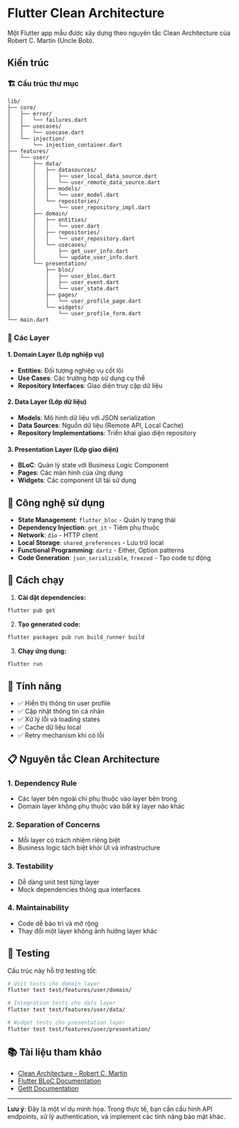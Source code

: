 # Flutter Clean Architecture

Một Flutter app mẫu được xây dựng theo nguyên tắc Clean Architecture của Robert C. Martin (Uncle Bob).

## Kiến trúc

### 🏗️ Cấu trúc thư mục

```
lib/
├── core/
│   ├── error/
│   │   └── failures.dart
│   ├── usecases/
│   │   └── usecase.dart
│   └── injection/
│       └── injection_container.dart
├── features/
│   └── user/
│       ├── data/
│       │   ├── datasources/
│       │   │   ├── user_local_data_source.dart
│       │   │   └── user_remote_data_source.dart
│       │   ├── models/
│       │   │   └── user_model.dart
│       │   └── repositories/
│       │       └── user_repository_impl.dart
│       ├── domain/
│       │   ├── entities/
│       │   │   └── user.dart
│       │   ├── repositories/
│       │   │   └── user_repository.dart
│       │   └── usecases/
│       │       ├── get_user_info.dart
│       │       └── update_user_info.dart
│       └── presentation/
│           ├── bloc/
│           │   ├── user_bloc.dart
│           │   ├── user_event.dart
│           │   └── user_state.dart
│           ├── pages/
│           │   └── user_profile_page.dart
│           └── widgets/
│               └── user_profile_form.dart
└── main.dart
```

### 🎯 Các Layer

#### 1. **Domain Layer** (Lớp nghiệp vụ)
- **Entities**: Đối tượng nghiệp vụ cốt lõi
- **Use Cases**: Các trường hợp sử dụng cụ thể
- **Repository Interfaces**: Giao diện truy cập dữ liệu

#### 2. **Data Layer** (Lớp dữ liệu)
- **Models**: Mô hình dữ liệu với JSON serialization
- **Data Sources**: Nguồn dữ liệu (Remote API, Local Cache)
- **Repository Implementations**: Triển khai giao diện repository

#### 3. **Presentation Layer** (Lớp giao diện)
- **BLoC**: Quản lý state với Business Logic Component
- **Pages**: Các màn hình của ứng dụng
- **Widgets**: Các component UI tái sử dụng

## 🔧 Công nghệ sử dụng

- **State Management**: `flutter_bloc` - Quản lý trạng thái
- **Dependency Injection**: `get_it` - Tiêm phụ thuộc
- **Network**: `dio` - HTTP client
- **Local Storage**: `shared_preferences` - Lưu trữ local
- **Functional Programming**: `dartz` - Either, Option patterns
- **Code Generation**: `json_serializable`, `freezed` - Tạo code tự động

## 🚀 Cách chạy

1. **Cài đặt dependencies:**
```bash
flutter pub get
```

2. **Tạo generated code:**
```bash
flutter packages pub run build_runner build
```

3. **Chạy ứng dụng:**
```bash
flutter run
```

## 🎨 Tính năng

- ✅ Hiển thị thông tin user profile
- ✅ Cập nhật thông tin cá nhân
- ✅ Xử lý lỗi và loading states
- ✅ Cache dữ liệu local
- ✅ Retry mechanism khi có lỗi

## 📋 Nguyên tắc Clean Architecture

### 1. **Dependency Rule**
- Các layer bên ngoài chỉ phụ thuộc vào layer bên trong
- Domain layer không phụ thuộc vào bất kỳ layer nào khác

### 2. **Separation of Concerns**
- Mỗi layer có trách nhiệm riêng biệt
- Business logic tách biệt khỏi UI và infrastructure

### 3. **Testability**
- Dễ dàng unit test từng layer
- Mock dependencies thông qua interfaces

### 4. **Maintainability**
- Code dễ bảo trì và mở rộng
- Thay đổi một layer không ảnh hưởng layer khác

## 🧪 Testing

Cấu trúc này hỗ trợ testing tốt:

```bash
# Unit tests cho domain layer
flutter test test/features/user/domain/

# Integration tests cho data layer
flutter test test/features/user/data/

# Widget tests cho presentation layer
flutter test test/features/user/presentation/
```

## 📚 Tài liệu tham khảo

- [Clean Architecture - Robert C. Martin](https://blog.cleancoder.com/uncle-bob/2012/08/13/the-clean-architecture.html)
- [Flutter BLoC Documentation](https://bloclibrary.dev/)
- [GetIt Documentation](https://pub.dev/packages/get_it)

---

**Lưu ý**: Đây là một ví dụ minh họa. Trong thực tế, bạn cần cấu hình API endpoints, xử lý authentication, và implement các tính năng bảo mật khác.
